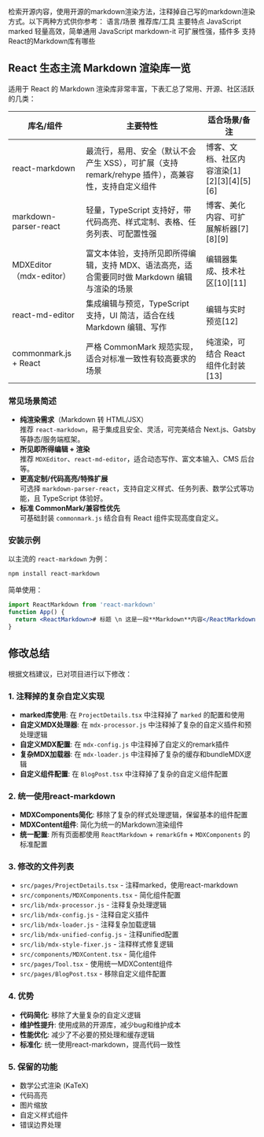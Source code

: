 检索开源内容，使用开源的markdown渲染方法，注释掉自己写的markdown渲染方式。以下两种方式供你参考：
语言/场景        推荐库/工具        主要特点
JavaScript        marked        轻量高效，简单通用
JavaScript        markdown-it        可扩展性强，插件多
支持React的Markdown库有哪些

## React 生态主流 Markdown 渲染库一览

适用于 React 的 Markdown 渲染库非常丰富，下表汇总了常用、开源、社区活跃的几类：

| 库名/组件                 | 主要特性                                                            | 适合场景/备注                  |
|--------------------------|---------------------------------------------------------------------|------------------------------|
| react-markdown           | 最流行，易用、安全（默认不会产生 XSS），可扩展（支持 remark/rehype 插件），高兼容性，支持自定义组件 | 博客、文档、社区内容渲染[1][2][3][4][5][6]     |
| markdown-parser-react    | 轻量，TypeScript 支持好，带代码高亮、样式定制、表格、任务列表、可配置性强 | 博客、美化内容、可扩展解析器[7][8][9]            |
| MDXEditor（mdx-editor）  | 富文本体验，支持所见即所得编辑，支持 MDX、语法高亮，适合需要同时做 Markdown 编辑与渲染的场景 | 编辑器集成、技术社区[10][11]                    |
| react-md-editor          | 集成编辑与预览，TypeScript 支持，UI 简洁，适合在线 Markdown 编辑、写作 | 编辑与实时预览[12]                          |
| commonmark.js + React    | 严格 CommonMark 规范实现，适合对标准一致性有较高要求的场景                  | 纯渲染，可结合 React 组件化封装[13]             |

### 常见场景简述

- **纯渲染需求**（Markdown 转 HTML/JSX）  
  推荐 `react-markdown`，易于集成且安全、灵活，可完美结合 Next.js、Gatsby 等静态/服务端框架。
- **所见即所得编辑 + 渲染**  
  推荐 `MDXEditor`、`react-md-editor`，适合动态写作、富文本输入、CMS 后台等。
- **更高定制/代码高亮/特殊扩展**  
  可选择 `markdown-parser-react`，支持自定义样式、任务列表、数学公式等功能，且 TypeScript 体验好。
- **标准 CommonMark/兼容性优先**  
  可基础封装 `commonmark.js` 结合自有 React 组件实现高度自定义。

### 安装示例

以主流的 `react-markdown` 为例：

```bash
npm install react-markdown
```

简单使用：

```jsx
import ReactMarkdown from 'react-markdown'
function App() {
  return <ReactMarkdown># 标题 \n 这是一段**Markdown**内容</ReactMarkdown>
}
```

## 修改总结

根据文档建议，已对项目进行以下修改：

### 1. 注释掉的复杂自定义实现
- **marked库使用**: 在 `ProjectDetails.tsx` 中注释掉了 `marked` 的配置和使用
- **自定义MDX处理器**: 在 `mdx-processor.js` 中注释掉了复杂的自定义插件和预处理逻辑
- **自定义MDX配置**: 在 `mdx-config.js` 中注释掉了自定义的remark插件
- **复杂MDX加载器**: 在 `mdx-loader.js` 中注释掉了复杂的缓存和bundleMDX逻辑
- **自定义组件配置**: 在 `BlogPost.tsx` 中注释掉了复杂的自定义组件配置

### 2. 统一使用react-markdown
- **MDXComponents简化**: 移除了复杂的样式处理逻辑，保留基本的组件配置
- **MDXContent组件**: 简化为统一的Markdown渲染组件
- **统一配置**: 所有页面都使用 `ReactMarkdown` + `remarkGfm` + `MDXComponents` 的标准配置

### 3. 修改的文件列表
- `src/pages/ProjectDetails.tsx` - 注释marked，使用react-markdown
- `src/components/MDXComponents.tsx` - 简化组件配置
- `src/lib/mdx-processor.js` - 注释复杂处理逻辑
- `src/lib/mdx-config.js` - 注释自定义插件
- `src/lib/mdx-loader.js` - 注释复杂加载逻辑
- `src/lib/mdx-unified-config.js` - 注释unified配置
- `src/lib/mdx-style-fixer.js` - 注释样式修复逻辑
- `src/components/MDXContent.tsx` - 简化组件
- `src/pages/Tool.tsx` - 使用统一MDXContent组件
- `src/pages/BlogPost.tsx` - 移除自定义组件配置

### 4. 优势
- **代码简化**: 移除了大量复杂的自定义逻辑
- **维护性提升**: 使用成熟的开源库，减少bug和维护成本
- **性能优化**: 减少了不必要的预处理和缓存逻辑
- **标准化**: 统一使用react-markdown，提高代码一致性

### 5. 保留的功能
- 数学公式渲染 (KaTeX)
- 代码高亮
- 图片缩放
- 自定义样式组件
- 错误边界处理